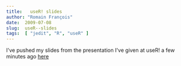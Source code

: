 ```yaml
---
title:   useR! slides
author: "Romain François"
date:  2009-07-08
slug:  useR--slides
tags:  [ "jedit", "R", "useR" ]
---
```

<div class="post-content"><p>I've pushed my slides from the presentation I've given at useR! a few minutes ago <a href="/public/posts/useR/jeditr-useR.pdf">here</a></p></div>
